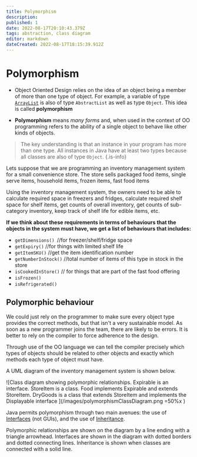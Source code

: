 ```yaml
---
title: Polymorphism
description: 
published: 1
date: 2022-08-17T20:10:43.379Z
tags: abstraction, class diagram
editor: markdown
dateCreated: 2022-08-17T18:15:39.912Z
---
```


# Polymorphism

* Object Oriented Design relies on the idea of an object being a member of more than one type of object. For example, a variable of type [`ArrayList`](http://localhost:8000/docs/api/java.base/java/util/ArrayList.html) is also of type `AbstractList` as well as type `Object`. This idea is called **polymorphism**

* **Polymorphism** means *many forms* and, when used in the context of OO programming refers to the ability of a single object to behave like other kinds of objects.

> The key understanding is that an instance in your program has more than one type. All instances in Java have at least two types because all classes are also of type `Object`.
{.is-info}


Lets suppose that we are programming an inventory management system for a small convenience store. The store sells packaged food items,  single serve items, household items, frozen items, fast food items

Using the inventory management system, the owners need to be able to calculate required space in freezers and fridges, calculate required shelf space for shelf items, get counts of overall inventory, get counts of sub-category inventory, keep track of shelf life for edible items, etc.

**If we think about these requirements in terms of behaviours that the objects in the system must have,  we get a list of behaviours that includes:**

* `getDimensions() `//for freezer/shelf/fridge space
* `getExpiry()` //for things with limited shelf life
* `getItemSKU()` //get the item identification number
* `getNumberInStock()` //total number of items of this type in stock in the store
* `isCookedInStore()` // for things that are part of the fast food offering
* `isFrozen() `
* `isRefrigerated()`

## Polymorphic behaviour

We could just rely on the programmer to make sure every object type provides the correct methods, but that isn't a very sustainable model.  As soon as a new programmer joins the team, there are likely to be errors. It is better to rely on the compiler to force adherence to the design.  

Through use of the OO language we can tell the compiler precisely which types of objects should be related to other objects and exactly which methods each type of object must have.

A UML diagram of the inventory management system is shown below.   

![Class diagram showing polymorphic relationships. Expirable is an interface. StoreItem is a class.  Food implements Expirable and extends StoreItem. DryGoods is a class that extends StoreItem and implements the Displayable interface ](/images/polymorphismClassDiagram.png =50%x )

Java permits polymorphism through two main avenues: the use of [Interfaces](/ooDesign/interfaces) (not GUIs), and the use of [Inheritance](/ooDesign/inheritance).  

Polymorphic relationships are shown on the diagram by a line ending with a triangle arrowhead. Interfaces are shown in the diagram with dotted borders and dotted connecting lines.  Inheritance is shown when classes are connected with a solid line.   




